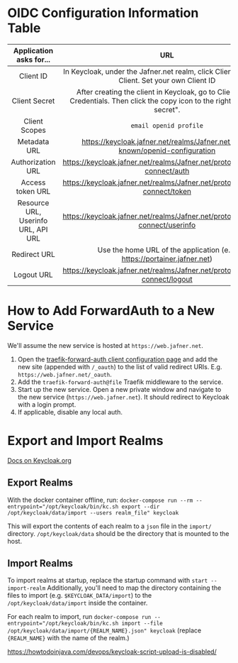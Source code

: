 # OIDC Configuration Information Table
| Application asks for... | URL |
|:-----------------------:|:---:|
| Client ID | In Keycloak, under the Jafner.net realm, click Clients -> Create Client. Set your own Client ID |
| Client Secret | After creating the client in Keycloak, go to Clients -> <new client> -> Credentials. Then click the copy icon to the right of "Client secret".
| Client Scopes | `email openid profile` |
| Metadata URL | https://keycloak.jafner.net/realms/Jafner.net/.well-known/openid-configuration |
| Authorization URL | https://keycloak.jafner.net/realms/Jafner.net/protocol/openid-connect/auth |
| Access token URL | https://keycloak.jafner.net/realms/Jafner.net/protocol/openid-connect/token |
| Resource URL, Userinfo URL, API URL | https://keycloak.jafner.net/realms/Jafner.net/protocol/openid-connect/userinfo |
| Redirect URL | Use the home URL of the application (e.g. https://portainer.jafner.net) |
| Logout URL | https://keycloak.jafner.net/realms/Jafner.net/protocol/openid-connect/logout |

# How to Add ForwardAuth to a New Service
We'll assume the new service is hosted at `https://web.jafner.net`.
1. Open the [traefik-forward-auth client configuration page](https://keycloak.jafner.net/admin/master/console/#/Jafner.net/clients/90760ab3-f77f-48da-9dc1-df5ea6eed3a3/settings) and add the new site (appended with `/_oauth`) to the list of valid redirect URIs. E.g. `https://web.jafner.net/_oauth`.
2. Add the `traefik-forward-auth@file` Traefik middleware to the service. 
3. Start up the new service. Open a new private window and navigate to the new service (`https://web.jafner.net`). It should redirect to Keycloak with a login prompt.
4. If applicable, disable any local auth. 

# Export and Import Realms
[Docs on Keycloak.org](https://www.keycloak.org/server/importExport)

## Export Realms
With the docker container offline, run: `docker-compose run --rm --entrypoint="/opt/keycloak/bin/kc.sh export --dir /opt/keycloak/data/import --users realm_file" keycloak`

This will export the contents of each realm to a `json` file in the `import/` directory. `/opt/keycloak/data` should be the directory that is mounted to the host.

## Import Realms
To import realms at startup, replace the startup command with `start --import-realm`
Additionally, you'll need to map the directory containing the files to import (e.g. `$KEYCLOAK_DATA/import`) to the `/opt/keycloak/data/import` inside the container.

For each realm to import, run `docker-compose run --entrypoint="/opt/keycloak/bin/kc.sh import --file /opt/keycloak/data/import/{REALM_NAME}.json" keycloak` (replace `{REALM_NAME}` with the name of the realm.)

https://howtodoinjava.com/devops/keycloak-script-upload-is-disabled/